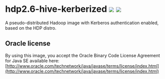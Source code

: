 # hdp2.6-hive-kerberized [![][layers-badge]][layers-link] [![][version-badge]][dockerhub-link]
           
[layers-badge]: https://images.microbadger.com/badges/image/prestodev/hdp2.6-hive-kerberized.svg
[layers-link]: https://microbadger.com/images/prestodev/hdp2.6-hive-kerberized
[version-badge]: https://images.microbadger.com/badges/version/prestodev/hdp2.6-hive-kerberized.svg
[dockerhub-link]: https://hub.docker.com/r/prestodev/hdp2.6-hive-kerberized

A pseudo-distributed Hadoop image with Kerberos authentication enabled, based on the HDP distro.

## Oracle license

By using this image, you accept the Oracle Binary Code License Agreement for Java SE available here:
[http://www.oracle.com/technetwork/java/javase/terms/license/index.html](http://www.oracle.com/technetwork/java/javase/terms/license/index.html)
